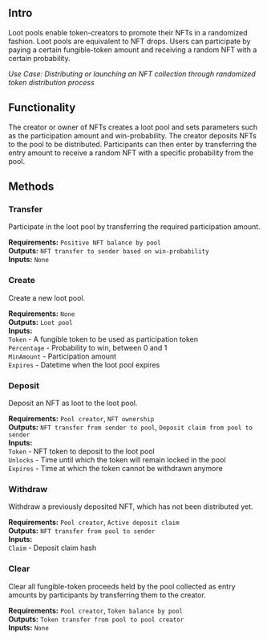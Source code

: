 ## Intro
Loot pools enable token-creators to promote their NFTs in a randomized fashion. Loot pools are equivalent to NFT drops. Users can participate by paying a certain fungible-token amount and receiving a random NFT with a certain probability.

*Use Case: Distributing or launching an NFT collection through randomized token distribution process*

## Functionality
The creator or owner of NFTs creates a loot pool and sets parameters such as the participation amount and win-probability. The creator deposits NFTs to the pool to be distributed. Participants can then enter by transferring the entry amount to receive a random NFT with a specific probability from the pool.

## Methods

### Transfer
Participate in the loot pool by transferring the required participation amount.

**Requirements:** `Positive NFT balance by pool`  
**Outputs:** `NFT transfer to sender based on win-probability`  
**Inputs:** `None`  

### Create
Create a new loot pool.

**Requirements:** `None`  
**Outputs:** `Loot pool`  
**Inputs:**  
`Token` - A fungible token to be used as participation token  
`Percentage` - Probability to win, between 0 and 1  
`MinAmount` - Participation amount  
`Expires` - Datetime when the loot pool expires  

### Deposit
Deposit an NFT as loot to the loot pool.

**Requirements:** `Pool creator`, `NFT ownership`  
**Outputs:** `NFT transfer from sender to pool`, `Deposit claim from pool to sender`  
**Inputs:**  
`Token` - NFT token to deposit to the loot pool  
`Unlocks` - Time until which the token will remain locked in the pool  
`Expires` - Time at which the token cannot be withdrawn anymore  

### Withdraw
Withdraw a previously deposited NFT, which has not been distributed yet.

**Requirements:** `Pool creator`, `Active deposit claim`  
**Outputs:** `NFT transfer from pool to sender`  
**Inputs:**  
`Claim` - Deposit claim hash  

### Clear
Clear all fungible-token proceeds held by the pool collected as entry amounts by participants by transferring them to the creator.

**Requirements:** `Pool creator`, `Token balance by pool`  
**Outputs:** `Token transfer from pool to pool creator`  
**Inputs:** `None`  